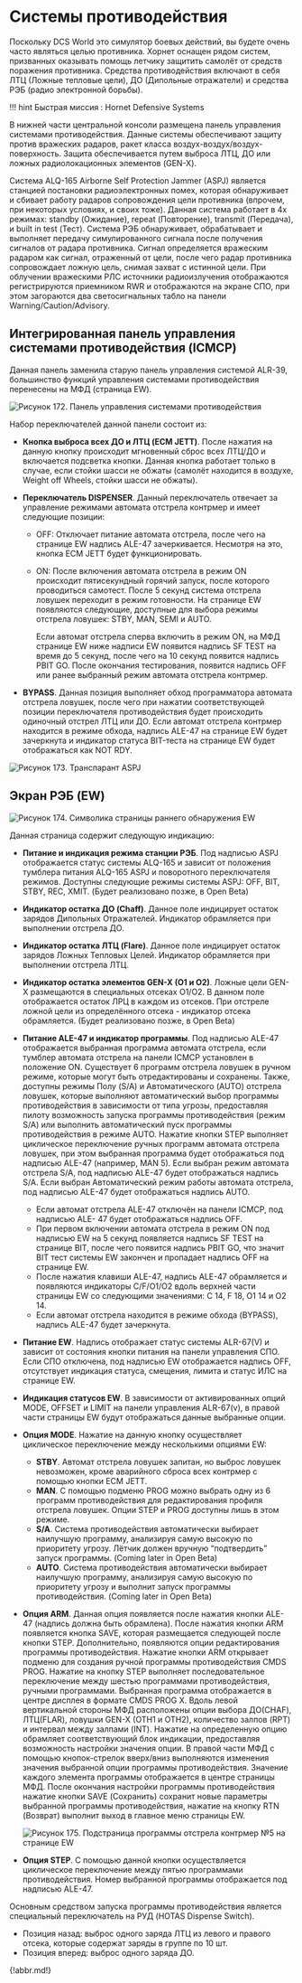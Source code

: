 # Системы противодействия

Поскольку DCS World это симулятор боевых действий, вы будете очень часто являться целью
противника. Хорнет оснащен рядом систем, призванных оказывать помощь летчику защитить
самолёт от средств поражения противника. Средства противодействия включают в себя ЛТЦ
(Ложные тепловые цели), ДО (Дипольные отражатели) и средства РЭБ (радио электронной
борьбы).

!!! hint
    Быстрая миссия : Hornet Defensive Systems

В нижней части центральной консоли размещена панель управления системами
противодействия. Данные системы обеспечивают защиту против вражеских радаров, ракет
класса воздух-воздух/воздух-поверхность. Защита обеспечивается путем выброса ЛТЦ, ДО или
ложных радиолокационных элементов (GEN-X).

Система ALQ-165 Airborne Self Protection Jammer (ASPJ) является станцией постановки
радиоэлектронных помех, которая обнаруживает и сбивает работу радаров сопровождения цели
противника (впрочем, при некоторых условиях, и своих тоже). Данная система работает в 4х
режимах: standby (Ожидание), repeat (Повторение), transmit (Передача), и built in test (Тест).
Система РЭБ обнаруживает, обрабатывает и выполняет передачу симулированного сигнала
после получения сигналов от радара противника. Сигнал определяется вражеским радаром как
сигнал, отраженный от цели, после чего радар противника сопровождает ложную цель, снимая
захват с истинной цели. При облучении вражескими РЛС источники радиоизлучения
отображаются регистрируются приемником RWR и отображаются на экране СПО, при этом
загораются два светосигнальных табло на панели Warning/Caution/Advisory.

## Интегрированная панель управления системами противодействия (ICMCP)

Данная панель заменила старую панель управления системой ALR-39, большинство функций
управления системами противодействия перенесены на МФД (страница EW).


![Рисунок 172. Панель управления системами противодействия](img/327-1.jpg)

Набор переключателей данной панели состоит из:

- **Кнопка выброса всех ДО и ЛТЦ (ECM JETT)**. После нажатия на данную кнопку
происходит мгновенный сброс всех ЛТЦ/ДО и включается подсветка кнопки. Данная
кнопка работает только в случае, если стойки шасси не обжаты (самолёт находится в
воздухе, Weight off Wheels, стойки шасси не обжаты).
- **Переключатель DISPENSER**. Данный переключатель отвечает за управление режимами
автомата отстрела контрмер и имеет следующие позиции:
    - OFF: Отключает питание автомата отстрела, после чего на странице EW
        надпись ALE-47 зачеркивается. Несмотря на это, кнопка ECM JETT будет
        функционировать.
    - ON: После включения автомата отстрела в режим ON происходит
        пятисекундный горячий запуск, после которого проводиться самотест. После
        5 секунд система отстрела ловушек переходит в режим готовности. На
    странице EW появляются следующие, доступные для выбора режимы
    отстрела ловушек: STBY, MAN, SEMI и AUTO.
    
        Если автомат отстрела сперва включить в режим ON, на МФД
        странице EW ниже надписи EW появится надпись SF TEST на время
        до 5 секунд, после чего на 10 секунд появится надпись PBIT GO.
        После окончания тестирования, появится надпись OFF или ранее
        выбранный режим автомата отстрела контрмер.
        
- **BYPASS**. Данная позиция выполняет обход программатора автомата отстрела
    ловушек, после чего при нажатии соответствующей позиции переключателя
    противодействия будет происходить одиночный отстрел ЛТЦ или ДО. Если
    автомат отстрела контрмер находится в режиме обхода, надпись ALE-47 на
    странице EW будет зачеркнута и индикатор статуса BIT-теста на странице EW
    будет отображаться как NOT RDY.




![Рисунок 173. Транспарант ASPJ](img/328-1.jpg)

## Экран РЭБ (EW)




![Рисунок 174. Символика страницы раннего обнаружения EW](img/329-1.jpg)

Данная страница содержит следующую индикацию:

- **Питание и индикация режима станции РЭБ**. Под надписью ASPJ отображается
        статус системы ALQ-165 и зависит от положения тумблера питания ALQ-165 ASPJ и
        поворотного переключателя режимов. Доступны следующие режимы системы ASPJ:
        OFF, BIT, STBY, REC, XMIT. (Будет реализовано позже, в Open Beta)
- **Индикатор остатка ДО (Chaff)**. Данное поле индицирует остаток зарядов
        Дипольных Отражателей. Индикатор обрамляется при выполнении отстрела ДО.
- **Индикатор остатка ЛТЦ (Flare)**. Данное поле индицирует остаток зарядов Ложных
        Тепловых Целей. Индикатор обрамляется при выполнении отстрела ЛТЦ.
- **Индикатор остатка элементов GEN-X (O1 и O2)**. Ложные цели GEN-X размещаются
        в специальных отсеках O1/O2. В данном поле отображается остаток ЛРЦ в каждом из
        отсеков. При отстреле ложной цели из определённого отсека - индикатор отсека
        обрамляется. (Будет реализовано позже, в Open Beta)
- **Питание ALE-47 и индикатор программы**. Под надписью ALE-47 отображается
        выбранная программа автомата отстрела, если тумблер автомата отстрела на панели
        ICMCP установлен в положение ON. Существует 6 программ отстрела ловушек в ручном
        режиме, которые могут быть отредактированы и сохранены. Также, доступны режимы
        Полу (S/A) и Автоматического (AUTO) отстрела ловушек, которые выполняют
    автоматический выбор программы противодействия в зависимости от типа угрозы,
    предоставляя пилоту возможность запуска программы противодействия (режим S/A)
    или выполнить автоматический пуск программы противодействия в режиме AUTO.
    Нажатие кнопки STEP выполняет циклическое переключение ручных программ
    автомата отстрела ловушек, при этом выбранная программа будет отображаться под
    надписью ALE-47 (например, MAN 5). Если выбран режим автомата отстрела S/A, под
    надписью ALE-47 будет отображаться надпись S/A. Если выбран Автоматический
    режим работы автомата отстрела, под надписью ALE-47 будет отображаться надпись
    AUTO.
    - Если автомат отстрела ALE-47 отключён на панели ICMCP, под надписью ALE-
             47 будет отображаться надпись OFF.
    - При первом включении автомата отстрела в режим ON под надписью EW на
             5 секунд появляется надпись SF TEST на странице BIT, после чего появится
             надпись PBIT GO, что значит BIT тест системы EW закончен и пропадает
             надпись OFF на странице EW.
    - После нажатия клавиши ALE-47, надпись ALE-47 обрамляется и появляются
             индикаторы C/F/O1/O2 вдоль верхней части страницы EW со следующими
             значениями: C 14, F 18, O1 14 и O2 14.
    - Если автомат отстрела находится в режиме обхода (BYPASS), надпись ALE-47
             будет зачеркнута.
- **Питание EW**. Надпись отображает статус системы ALR-67(V) и зависит от состояния
    кнопки питания на панели управления СПО. Если СПО отключена, под надписью EW
    отображается надпись OFF, отсутствует индикация статуса, смещения, лимита и статус
    ИЛС на странице EW.
- **Индикация статусов EW**. В зависимости от активированных опций MODE, OFFSET и
    LIMIT на панели управления ALR-67(v), в правой части страницы EW будут
    отображаться данные выбранные опции.
- **Опция MODE**. Нажатие на данную кнопку осуществляет циклическое переключение
    между несколькими опциями EW:
    - **STBY**. Автомат отстрела ловушек запитан, но выброс ловушек невозможен,
            кроме аварийного сброса всех контрмер с помощью кнопки ECM JETT.
    - **MAN**. С помощью подменю PROG можно выбрать одну из 6 программ
            противодействия для редактирования профиля отстрела ловушек. Опции
            STEP и PROG доступны лишь в этом режиме.
    - **S/A**. Система противодействия автоматически выбирает наилучшую
            программу, анализируя самую высокую по приоритету угрозу. Лётчик должен
            вручную “подтвердить” запуск программы. (Coming later in Open Beta)
    - **AUTO**. Система противодействия автоматически выбирает наилучшую
            программу, анализируя самую высокую по приоритету угрозу и выполнит
            запуск программы противодействия. (Coming later in Open Beta)
- **Опция ARM**. Данная опция появляется после нажатия кнопки ALE-47 (надпись должна
    быть обрамлена). После нажатия кнопки ARM появляется кнопка SAVE, которая
    размещается следующей после кнопки STEP. Дополнительно, появляются опции
        редактирования программы противодействия. Нажатие кнопки ARM открывает
        подменю для создания ручной программы противодействия CMDS PROG. Нажатие на
        кнопку STEP выполняет последовательное переключение между шестью программами
        противодействия, ручными программами. Выбранная программа отображается в
        центре дисплея в формате CMDS PROG X. Вдоль левой вертикальной стороны МФД
        расположены опции выбора ДО(CHAF), ЛТЦ(FLAR), ловушки GEN-X (OTH1 и OTH2),
        количество залпов (RPT) и интервал между залпами (INT). Нажатие на определенную
        опцию обрамляет соответствующий блок индикации, предоставляя возможность
        настройки значения опции. В правой части МФД с помощью кнопок-стрелок вверх/вниз
        выполняются изменения значения выбранной опции программы противодействия.
        Значение каждого элемента программы отображается в центре страницы МФД. После
        окончания настройки программы противодействия нажатие кнопки SAVE (Сохранить)
        сохранит новые параметры выбранной программы противодействия, нажатие на
        кнопку RTN (Возврат) выполнит выход в главное меню страницы EW.

    ![Рисунок 175. Подстраница программы отстрела контрмер №5 на странице EW](img/331-1.jpg)

- **Опция STEP**. С помощью данной кнопки осуществляется циклическое переключение
        между пятью программами противодействия. Номер выбранной программы
        отображается под надписью ALE-47.


Основным средством запуска программы противодействия является специальный переключатель
на РУД (HOTAS Dispense Switch).

  -    Позиция назад: выброс одного заряда ЛТЦ из левого и правого отсека, которые
             содержат заряды в группе по 10 шт.
  -    Позиция вперед: выброс одного заряда ДО.





{!abbr.md!}
